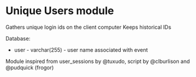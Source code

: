 Unique Users module
==============

Gathers unique login ids on the client computer
Keeps historical IDs

Database:
* user - varchar(255) - user name associated with event



Module inspired from user_sessions by @tuxudo, script by @clburlison and @pudquick (frogor)
